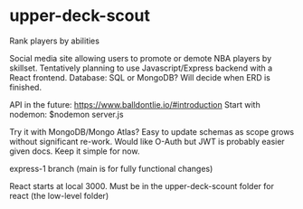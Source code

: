 # upper-deck-scout
Rank players by abilities

Social media site allowing users to promote or demote NBA players by skillset. Tentatively planning to use Javascript/Express backend with a React frontend.
Database: SQL or MongoDB? Will decide when ERD is finished.

API in the future: https://www.balldontlie.io/#introduction
Start with nodemon: $nodemon server.js

Try it with MongoDB/Mongo Atlas? Easy to update schemas as scope grows without significant re-work. Would like O-Auth but JWT is probably easier given docs. Keep it simple for now.

express-1 branch (main is for fully functional changes)

React starts at local 3000. Must be in the upper-deck-scount folder for react (the low-level folder)
